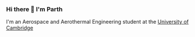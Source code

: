 ### Hi there 👋 I'm Parth
I'm an Aerospace and Aerothermal Engineering student at the [University of Cambridge](http://www.eng.cam.ac.uk/ "University of Cambridge, Department of Engineering")



<!--
**parthkotwal1/parthkotwal1** is a ✨ _special_ ✨ repository because its `README.md` (this file) appears on your GitHub profile.

Here are some ideas to get you started:

- 🔭 I’m currently working on ...
- 🌱 I’m currently learning ...
- 👯 I’m looking to collaborate on ...
- 🤔 I’m looking for help with ...
- 💬 Ask me about ...
- 📫 How to reach me: ...
- 😄 Pronouns: ...
- ⚡ Fun fact: ...
-
-->
